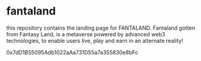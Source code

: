 # fantaland
this repository contains the landing page for FANTALAND.
Fantaland gotten from Fantasy Land, is a metaverse powered by advanced web3 technologies, to enable users live, play and earn in an alternate reality! 

0x7dD1B55095Adb1022aAa731D55a7a355830e8bFc
